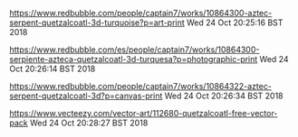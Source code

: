 




https://www.redbubble.com/people/captain7/works/10864300-aztec-serpent-quetzalcoatl-3d-turquoise?p=art-print
Wed 24 Oct 20:25:16 BST 2018


https://www.redbubble.com/es/people/captain7/works/10864300-serpiente-azteca-quetzalcoatl-3d-turquesa?p=photographic-print
Wed 24 Oct 20:26:14 BST 2018


https://www.redbubble.com/people/captain7/works/10864322-aztec-serpent-quetzalcoatl-3d?p=canvas-print
Wed 24 Oct 20:26:34 BST 2018


https://www.vecteezy.com/vector-art/112680-quetzalcoatl-free-vector-pack
Wed 24 Oct 20:28:27 BST 2018
